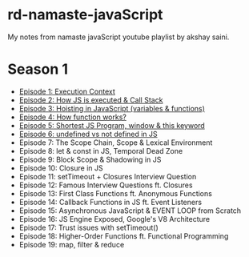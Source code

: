 # rd-namaste-javaScript

My notes from namaste javaScript youtube playlist by akshay saini.

# Season 1
- [Episode 1: Execution Context](https://github.com/ReddyDivya/rd-namaste-javaScript/blob/main/Season1/Ep-1-Execution-Context.md)
- [Episode 2: How JS is executed & Call Stack](https://github.com/ReddyDivya/rd-namaste-javaScript/blob/main/Season1/Ep-2-How-JS-Code-Executed.md)
- [Episode 3: Hoisting in JavaScript (variables & functions)](https://github.com/ReddyDivya/rd-namaste-javaScript/blob/main/Season1/Ep-3-Hoisting%20in%20JS.md)
- [Episode 4: How function works?](https://github.com/ReddyDivya/rd-namaste-javaScript/blob/main/Season1/Ep-4-How-function-works%3F.md)
- [Episode 5: Shortest JS Program, window & this keyword](https://github.com/ReddyDivya/rd-namaste-javaScript/blob/main/Season1/Ep-5-Shortest-JS-Program.md)
- [Episode 6: undefined vs not defined in JS](https://github.com/ReddyDivya/rd-namaste-javaScript/blob/main/Season1/Ep-6-Undefined-vs-Not-defined.md)
- Episode 7: The Scope Chain, Scope & Lexical Environment
- Episode 8: let & const in JS, Temporal Dead Zone
- Episode 9: Block Scope & Shadowing in JS
- Episode 10: Closure in JS
- Episode 11: setTimeout + Closures Interview Question
- Episode 12: Famous Interview Questions ft. Closures
- Episode 13: First Class Functions ft. Anonymous Functions
- Episode 14: Callback Functions in JS ft. Event Listeners
- Episode 15: Asynchronous JavaScript & EVENT LOOP from Scratch
- Episode 16: JS Engine Exposed, Google's V8 Architecture
- Episode 17: Trust issues with setTimeout()
- Episode 18: Higher-Order Functions ft. Functional Programming
- Episode 19: map, filter & reduce

